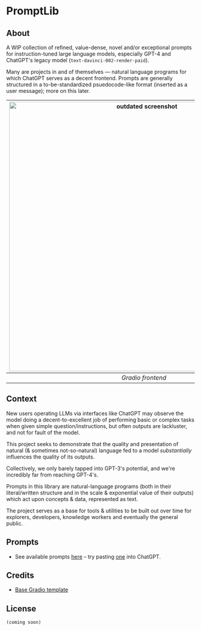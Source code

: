 # PromptLib
## About
A WIP collection of refined, value-dense, novel and/or exceptional prompts for instruction-tuned large language models, especially GPT-4 and ChatGPT's legacy model (`text-davinci-002-render-paid`).

Many are projects in and of themselves — natural language programs for which ChatGPT serves as a decent frontend. Prompts are generally structured in a to-be-standardized psuedocode-like format (inserted as a user message); more on this later.

| <img width="720" alt="outdated screenshot" src="https://user-images.githubusercontent.com/30947643/216523684-7a23fca9-1a3c-4257-bd2a-4f547c80b3fd.png"> | 
|:--:| 
| *Gradio frontend* |


## Context
New users operating LLMs via interfaces like ChatGPT may observe the model doing a decent-to-excellent job of performing basic or complex tasks when given simple question/instructions, but often outputs are lackluster, and not for fault of the model.

This project seeks to demonstrate that the quality and presentation of natural (& sometimes not-so-natural) language fed to a model *substantially* influences the quality of its outputs.

Collectively, we only barely tapped into GPT-3's potential, and we're incredibly far from reaching GPT-4's.

Prompts in this library are natural-language programs (both in their literal/written structure and in the scale & exponential value of their outputs) which act upon concepts & data, represented as text.

The project serves as a base for tools & utilities to be built out over time for explorers, developers, knowledge workers and eventually the general public.


## Prompts
- See available prompts [here](prompts/) – try pasting [one](https://github.com/jmpaz/promptlib/blob/main/prompts/fun/prompt-eng/prompt.txt) into ChatGPT.

<!-- todo: prompt table inc. hyperlinked name, tags, format; updates on push via GitHub action -->


## Credits
- [Base Gradio template](https://github.com/hwchase17/langchain-gradio-template)

## License
`(coming soon)`